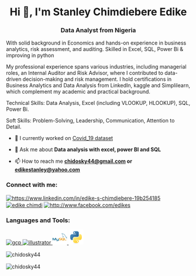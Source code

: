 <h1 align="center">Hi 👋, I'm Stanley Chimdiebere Edike</h1>
<h3 align="center">Data Analyst from Nigeria</h3>

With solid background in Economics and hands-on experience in business analytics, risk assessment, and auditing. Skilled in Excel, SQL, Power Bi & improving in python

My professional experience spans various industries, including managerial roles, an Internal Auditor and Risk Advisor, where I contributed to data-driven decision-making and risk management. I hold certifications in Business Analytics and Data Analysis from LinkedIn, kaggle and Simplilearn, which complement my academic and practical background.

Technical Skills:
Data Analysis, Excel (including VLOOKUP, HLOOKUP), SQL, Power Bi.

Soft Skills:
Problem-Solving, Leadership, Communication, Attention to Detail.

- 🔭 I currently worked on [Covid_19 dataset](https://docs.google.com/spreadsheets/d/1HSmlETVa5O49ArSqsCNoAAJbY_RSgNlP/edit?usp=drive_link&ouid=103320491715684392970&rtpof=true&sd=true)

- 💬 Ask me about **Data analysis with excel, power BI and SQL**

- 📫 How to reach me **chidosky44@gmail.com or edikestanley@yahoo.com**

<h3 align="left">Connect with me:</h3>
<p align="left">
<a href="https://linkedin.com/in/https://www.linkedin.com/in/edike-s-chimdiebere-19b254185" target="blank"><img align="center" src="https://raw.githubusercontent.com/rahuldkjain/github-profile-readme-generator/master/src/images/icons/Social/linked-in-alt.svg" alt="https://www.linkedin.com/in/edike-s-chimdiebere-19b254185" height="30" width="40" /></a>
<a href="https://kaggle.com/edike chimdi" target="blank"><img align="center" src="https://raw.githubusercontent.com/rahuldkjain/github-profile-readme-generator/master/src/images/icons/Social/kaggle.svg" alt="edike chimdi" height="30" width="40" /></a>
<a href="https://fb.com/http://www.facebook.com/edikes" target="blank"><img align="center" src="https://raw.githubusercontent.com/rahuldkjain/github-profile-readme-generator/master/src/images/icons/Social/facebook.svg" alt="http://www.facebook.com/edikes" height="30" width="40" /></a>
</p>

<h3 align="left">Languages and Tools:</h3>
<p align="left"> <a href="https://cloud.google.com" target="_blank" rel="noreferrer"> <img src="https://www.vectorlogo.zone/logos/google_cloud/google_cloud-icon.svg" alt="gcp" width="40" height="40"/> </a> <a href="https://www.adobe.com/in/products/illustrator.html" target="_blank" rel="noreferrer"> <img src="https://www.vectorlogo.zone/logos/adobe_illustrator/adobe_illustrator-icon.svg" alt="illustrator" width="40" height="40"/> </a> <a href="https://www.mysql.com/" target="_blank" rel="noreferrer"> <img src="https://raw.githubusercontent.com/devicons/devicon/master/icons/mysql/mysql-original-wordmark.svg" alt="mysql" width="40" height="40"/> </a> <a href="https://www.python.org" target="_blank" rel="noreferrer"> <img src="https://raw.githubusercontent.com/devicons/devicon/master/icons/python/python-original.svg" alt="python" width="40" height="40"/> </a> </p>

<p><img align="center" src="https://github-readme-stats.vercel.app/api/top-langs?username=chidosky44&show_icons=true&locale=en&layout=compact" alt="chidosky44" /></p>

<p><img align="center" src="https://github-readme-streak-stats.herokuapp.com/?user=chidosky44&" alt="chidosky44" /></p>
